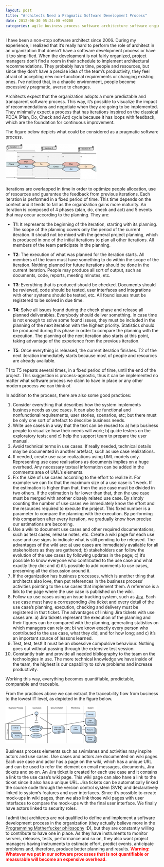 ```yaml
---
layout: post
title: "Architects Need a Pragmatic Software Development Process"
date: 2012-06-30 05:24:00 +0200
categories: agile business process software architecture software engineering
---
```


I have been a non-stop software architect since 2006. During my experience, I realized that it’s really hard to perform the role of architect in an organization that doesn’t have a software development process or have it too simplified. When the development is not fairly organized, project managers don’t find a room in their schedule to implement architectural recommendations. They probably have time, people and resources, but since they don’t have a precise idea of the team’s productivity, they feel afraid of accepting new non-functional requirements or changing existing ones. I’ve noticed that, in a chaotic environment, people become excessively pragmatic, averse to changes.

Architects expect that the organization adopts a more predictable and transparent software process. This way, it’s possible to visualize the impact of recommendations and negotiate when they are going to be implemented. They minimally expect a process that has iterations inspired on the classical PDCA (Plan, Do, Check and Act) cycle because it has loops with feedback, which are the foundation for continuous improvement.

The figure below depicts what could be considered as a pragmatic software process.

![iterations-300x122.png](/images/posts/iterations-300x122.png)

Iterations are overlapped in time in order to optimize people allocation, use of resources and guarantee the feedback from previous iterations. Each iteration is performed in a fixed period of time. This time depends on the context and it tends to fall as the organization gains more maturity. An iteration is composed of 4 phases  (plan, do, check and act) and 5 events that may occur according to the planning. They are:  

- **T1**: It represents the beginning of the iteration, starting with its planning. The scope of the planning covers only the period of the current iteration. It should not be mixed with the general project planning, which is produced in one of the initial iterations to plan all other iterations. All members of the team participate in the planning.

- **T2**: The execution of what was planned for the iteration starts. All members of the team must have something to do within the scope of the iteration. Nothing planned for future iterations should be done in the current iteration. People may produce all sort of output, such as documents, code, reports, meeting minutes, etc.

- **T3**: Everything that is produced should be checked. Documents should be reviewed, code should be tested, user interfaces and integrations with other systems should be tested, etc. All found issues must be registered to be solved in due time.

- **T4**: Solve all issues found during the check phase and release all planned deliverables. Everybody should deliver something. In case time is not enough to solve some found issues, they must be included in the planning of the next iteration with the highest priority. Statistics should be produced during this phase in order to compare the planning with the execution. The planning of the next iteration also starts at this point, taking advantage of the experience from the previous iteration.

- **T5**: Once everything is released, the current iteration finishes. T2 of the next iteration immediately starts because most of people and resources are already available.

T1 to T5 repeats several times, in a fixed period of time, until the end of the project. This suggestion is process-agnostic, thus it can be implemented no matter what software process we claim to have in place or any other modern process we can think of.

In addition to the process, there are also some good practices:

1. Consider everything that describes how the system implements business needs as use cases. It can also be functional and nonfunctional requirements, user stories, scenarios, etc; but there must be only one sort of artefact to describe business needs.
2. Write use cases in a way that the text can be reused to: a) help business people to visualize how their needs will work; b) guide testers on the exploratory tests; and c) help the support team to prepare the user manual.
3. Avoid technical terms in use cases. If really needed, technical details may be documented in another artefact, such as use case realizations.
4. If needed, create use case realizations using UML models only. Representing use case realisations as documents implies on a huge overhead. Any necessary textual information can be added in the comments area of UML’s elements.
5. Fix the size of use cases according to the effort to realize it. For example: we can fix that the maximum size of a use case is 1 week. If the estimation is higher than that, then the use case must be divided in two others. If the estimation is far lower than that, then the use case must be merged with another closely related use case. By simply counting the number of use cases we immediately know the effort and the resources required to execute the project. This fixed number is a parameter to compare the planning with the execution. By performing this comparison after every iteration, we gradually know how precise our estimations are becoming.
6. Use a wiki to document use cases and other required documentations, such as test cases, release notes, etc. Create a wiki page for each use case and use signs to indicate what is still pending to be released. The advantages of the wiki are: a) use cases are immediately available for all stakeholders as they are gathered; b) stakeholders can follow the evolution of the use cases by following updates in the page; c) it’s possible to know everyone who contributed to the use case and what exactly they did; and d) it’s possible to add comments to use cases, preserving all the discussion around it.
7. If the organization has business processes, which is another thing that architects also love, then put references in the business process’ activities pointing to the use cases that implement them. A reference is a link to the page where the use case is published on the wiki.
8. Follow up use cases using an issue tracking system, such as [Jira](http://www.atlassian.com/software/jira/overview). Each use case must have a corresponding Jira ticket and every detail of the use case’s planning, execution, checking and delivery must be registered in that ticket. The advantages of linking Jira tickets with use cases are: a) Jira tickets represent the execution of the planning and their figures can be compared with the planning, generating statistics on which managers can rely on; b) we know exactly every person who contributed to the use case, what they did, and for how long; and c) it’s an important source of lessons learned.
9. Test, test, test! It must be an obsessive compulsive behaviour. Nothing goes out without passing through the extensive test session.
10. Constantly train and provide all needed bibliography to the team on the technologies in use. The more technical knowledge we have inside of the team, the highest is our capability to solve problems and increase productivity.

Working this way, everything becomes quantifiable, predictable, comparable and traceable.

From the practices above we can extract the traceability flow from business to the lowest IT level, as depicted in the figure below.

![traceability-300x124.png](/images/posts/traceability-300x124.png)

<span style="background-color: white;">Business process elements such as swimlanes and activities may inspire actors and use cases. Use cases and actors are documented on wiki pages. Each use case and actor has a page on the wiki, which has a unique URL and can be used to refer the element on email messages, documents, Jira tickets and so on. An Jira ticket is created for each use case and it contains a link to the use case’s wiki page. This wiki page can also have a link to the ticket since it also has a unique URL. Jira tickets can be automatically linked the source code through the version control system (SVN) and declaratively linked to system’s features and user interfaces. Since it’s possible to create mock-ups in wiki pages, then we also link those wiki pages with user interfaces to compare the mock-ups with the final user interface. We finally have actors linked to security roles.</span>

I admit that architects are not qualified to define and implement a software development process in the organization (they actually believe more in the [Programming Motherfucker philosophy](http://programming-motherfucker.com/) :D), but they are constantly willing to contribute to have one in place. As they have instruments to monitor servers, releases, tests, performance and so on, they also want project managers having instruments to estimate effort, predict events, anticipate problems and, therefore, produce better planning and results. **<span style="color: red;">Warning: Whatever we put in our software processes that is not quantifiable or measurable will become an expensive overhead.</span>**
